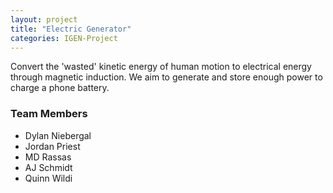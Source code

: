 ```yaml
---
layout: project
title: "Electric Generator"
categories: IGEN-Project
---
```



<p>Convert the 'wasted' kinetic energy of human motion to electrical energy through magnetic induction. We aim to generate and store enough power to charge a phone battery. </p>

<h3>Team Members</h3>

* Dylan Niebergal
* Jordan Priest
* MD Rassas
* AJ Schmidt
* Quinn Wildi
